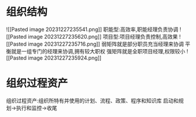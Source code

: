 # 组织结构
![[Pasted image 20231227235541.png]]
职能型:高效率,职能经理负责协调
![[Pasted image 20231227235620.png]]
项目型:项目经理负责控制,高效果
![[Pasted image 20231227235716.png]]
弱矩阵就是部分职员充当经理来协调
平衡就是一组专门的经理来协调,拥有较大职权
强矩阵就是全职项目经理,权限较小
![[Pasted image 20231227235924.png]]


# 组织过程资产
组织过程资产:组织所特有并使用的计划、流程、政策、程序和知识库
启动和规划->执行和监控->收尾